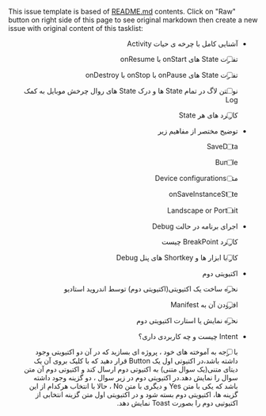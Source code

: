 This issue template is based of [README.md](README.md) contents.
Click on "Raw" button on right side of this page to see original markdown then create a new issue with original content of this tasklist:

 <div dir="rtl" align='right'>

- آشنایی کامل با چرخه ی حیات Activity 

- [ ] تفاوت State های onStart با onResume 

- [ ] تفاوت State های onPause با onStop با onDestroy 

- [ ] نوشتن لاگ در تمام State ها و درک State های روال چرخش موبایل به کمک Log 

- [ ] کاربرد های هر State  

- توضیح مختصر از مفاهیم زیر 

- [ ]  SaveData 

- [ ]  Bundle 

- [ ]  متد Device configurations 

- [ ]  onSaveInstanceState 

- [ ]  Landscape or Portrait 

- اجرای برنامه در حالت Debug 

- [ ]  کاربرد BreakPoint چیست 

- [ ]  کار با ابزار ها و Shortkey های پنل Debug 

- اکتیویتی دوم 

- [ ] نحوه ساخت یک اکتیویتی(اکتیویتی دوم) توسط اندروید استادیو 

- [ ] افزودن آن به Manifest 

- [ ] نحوه نمایش یا استارت اکتیویتی دوم 

-  Intent چیست و چه کاربردی داری؟ 

- [ ] با توجه به آموخته های خود ، پروژه ای بسازید که در آن دو اکتیویتی وجود داشته باشد،در اکتیوتی اول یک Button قرار دهید که با کلیک بروی آن یک دیتای متنی(یک سوال متنی) به اکتیوتی دوم ارسال کند و اکتیوتی دوم آن متن سوال را نمایش دهد.در اکتیویتی دوم در زیر سوال ، دو گزینه وجود داشته باشد که یکی با متن Yes و دیگری با متن No ، حالا با انتخاب هرکدام از این گزینه ها، اکتیویتی دوم بسته شود و در اکتیویتی اول متن گزینه انتخابی از اکتیوتیی دوم را بصورت Toast نمایش دهد. 
    
    </div>
